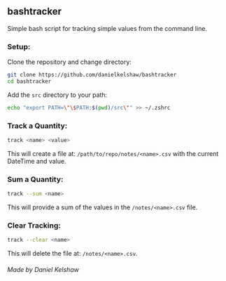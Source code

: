 ## **bashtracker**
Simple bash script for tracking simple values from the command line.

### **Setup:**

Clone the repository and change directory:

```bash
git clone https://github.com/danielkelshaw/bashtracker
cd bashtracker
```

Add the `src` directory to your path:

```bash
echo "export PATH=\"\$PATH:$(pwd)/src\"" >> ~/.zshrc
```

### **Track a Quantity:**

```bash
track <name> <value>
```

This will create a file at: `/path/to/repo/notes/<name>.csv` with the current DateTime and value.

### **Sum a Quantity:**

```bash
track --sum <name>
```

This will provide a sum of the values in the `/notes/<name>.csv` file.


### **Clear Tracking:**

```bash
track --clear <name>
```

This will delete the file at: `/notes/<name>.csv`.

###### Made by Daniel Kelshaw

